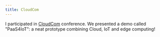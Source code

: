 ```yaml
---
title: CloudCom
---
```


I participated in [CloudCom](http://2016.cloudcom.org/) conference. We presented a demo called "PaaS4IoT": a neat prototype combining Cloud, IoT and edge computing!
